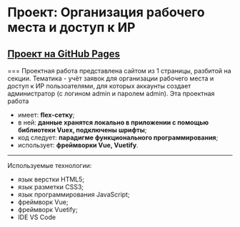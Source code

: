 # Проект: Организация рабочего места и доступ к ИР
## [Проект на GitHub Pages](https://rudolfignatyev.github.io/workplace-organization-and-access-vue3/ "Организация рабочего места и доступ к ИР")
===
Проектная работа представлена сайтом из 1 страницы, разбитой на секции. Тематика - учёт заявок для организации рабочего места и доступ к ИР пользоателями, для которых аккаунты создает администратор (с логином admin и паролем admin). Эта проектная работа
* имеет: **flex-сетку**;
* в ней: **данные хранятся локально в приложении с помощью библиотеки Vuex, подключены шрифты**;
* код следует: **парадигме функционального программирования**;
* использует: **фреймворки Vue, Vuetify**.
---
Используемые технологии:
* язык верстки HTML5;
* язык разметки CSS3;
* язык программирования JavaScript;
* фреймворк Vue;
* фреймворк Vuetify;
* IDE VS Code

